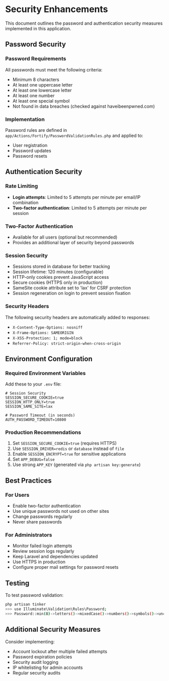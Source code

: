 # Security Enhancements

This document outlines the password and authentication security measures implemented in this application.

## Password Security

### Password Requirements
All passwords must meet the following criteria:
- Minimum 8 characters
- At least one uppercase letter
- At least one lowercase letter
- At least one number
- At least one special symbol
- Not found in data breaches (checked against haveibeenpwned.com)

### Implementation
Password rules are defined in `app/Actions/Fortify/PasswordValidationRules.php` and applied to:
- User registration
- Password updates
- Password resets

## Authentication Security

### Rate Limiting
- **Login attempts**: Limited to 5 attempts per minute per email/IP combination
- **Two-factor authentication**: Limited to 5 attempts per minute per session

### Two-Factor Authentication
- Available for all users (optional but recommended)
- Provides an additional layer of security beyond passwords

### Session Security
- Sessions stored in database for better tracking
- Session lifetime: 120 minutes (configurable)
- HTTP-only cookies prevent JavaScript access
- Secure cookies (HTTPS only in production)
- SameSite cookie attribute set to 'lax' for CSRF protection
- Session regeneration on login to prevent session fixation

### Security Headers
The following security headers are automatically added to responses:
- `X-Content-Type-Options: nosniff`
- `X-Frame-Options: SAMEORIGIN`
- `X-XSS-Protection: 1; mode=block`
- `Referrer-Policy: strict-origin-when-cross-origin`

## Environment Configuration

### Required Environment Variables
Add these to your `.env` file:

```env
# Session Security
SESSION_SECURE_COOKIE=true
SESSION_HTTP_ONLY=true
SESSION_SAME_SITE=lax

# Password Timeout (in seconds)
AUTH_PASSWORD_TIMEOUT=10800
```

### Production Recommendations
1. Set `SESSION_SECURE_COOKIE=true` (requires HTTPS)
2. Use `SESSION_DRIVER=redis` or `database` instead of `file`
3. Enable `SESSION_ENCRYPT=true` for sensitive applications
4. Set `APP_DEBUG=false`
5. Use strong `APP_KEY` (generated via `php artisan key:generate`)

## Best Practices

### For Users
- Enable two-factor authentication
- Use unique passwords not used on other sites
- Change passwords regularly
- Never share passwords

### For Administrators
- Monitor failed login attempts
- Review session logs regularly
- Keep Laravel and dependencies updated
- Use HTTPS in production
- Configure proper mail settings for password resets

## Testing

To test password validation:
```bash
php artisan tinker
>>> use Illuminate\Validation\Rules\Password;
>>> Password::min(8)->letters()->mixedCase()->numbers()->symbols()->uncompromised()->validate('password', 'TestPass123!');
```

## Additional Security Measures

Consider implementing:
- Account lockout after multiple failed attempts
- Password expiration policies
- Security audit logging
- IP whitelisting for admin accounts
- Regular security audits
